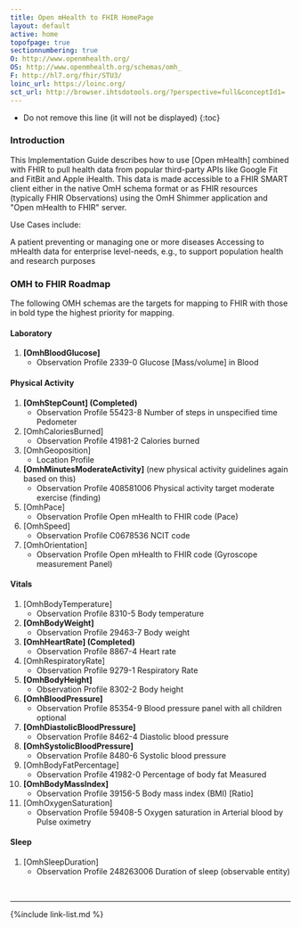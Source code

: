 ```yaml
---
title: Open mHealth to FHIR HomePage
layout: default
active: home
topofpage: true
sectionnumbering: true
O: http://www.openmhealth.org/
OS: http://www.openmhealth.org/schemas/omh_
F: http://hl7.org/fhir/STU3/
loinc_url: https://loinc.org/
sct_url: http://browser.ihtsdotools.org/?perspective=full&conceptId1=
---
```


<!-- TOC  the css styling for this is \pages\assets\css\project.css under 'markdown-toc'-->

* Do not remove this line (it will not be displayed)
{:toc}


### Introduction

This Implementation Guide describes how to use [Open mHealth] combined with FHIR to pull health data from popular third-party APIs like Google Fit and FitBit and Apple iHealth.  This data is made accessible to a FHIR SMART client either in the native OmH schema format or as FHIR resources (typically FHIR Observations) using the OmH Shimmer application and "Open mHealth to FHIR" server.

Use Cases include:

A patient preventing or managing one or more diseases
Accessing to mHealth data for enterprise level-needs, e.g., to support population health and research purposes

### OMH to FHIR Roadmap

The following OMH schemas are the targets for mapping to FHIR with those in bold type the highest priority for mapping. 

#### Laboratory
1. **[OmhBloodGlucose]**
    - Observation Profile 2339-0 Glucose [Mass/volume] in Blood

#### Physical Activity
1. **[OmhStepCount] (Completed)**
    - Observation Profile 55423-8 Number of steps in unspecified time Pedometer
1. [OmhCaloriesBurned]
   -  Observation Profile 41981-2 Calories burned
1. [OmhGeoposition]
   -  Location Profile  
1. **[OmhMinutesModerateActivity]** (new physical activity guidelines again based on this)
   -  Observation Profile 408581006 Physical activity target moderate exercise (finding)
1. [OmhPace]
   -  Observation Profile Open mHealth to FHIR code (Pace)
1. [OmhSpeed]
   -  Observation Profile C0678536 NCIT code
1. [OmhOrientation]
   -  Observation Profile Open mHealth to FHIR code (Gyroscope measurement Panel)

#### Vitals
1. [OmhBodyTemperature]
   -  Observation Profile 8310-5 Body temperature
1. **[OmhBodyWeight]**
   -  Observation Profile 29463-7 Body weight
1. **[OmhHeartRate] (Completed)**
   -  Observation Profile 8867-4 Heart rate
1. [OmhRespiratoryRate]
   -  Observation Profile 9279-1 Respiratory Rate
1. **[OmhBodyHeight]**
   -  Observation Profile 8302-2 Body height
1. **[OmhBloodPressure]**
   -  Observation Profile 85354-9 Blood pressure panel with all children optional
1. **[OmhDiastolicBloodPressure]**
   -  Observation Profile 8462-4 Diastolic blood pressure
1. **[OmhSystolicBloodPressure]**
   -  Observation Profile 8480-6 Systolic blood pressure
1. [OmhBodyFatPercentage]
   -  Observation Profile 41982-0 Percentage of body fat Measured 
1. **[OmhBodyMassIndex]**
   -  Observation Profile 39156-5 Body mass index (BMI) [Ratio]
1. [OmhOxygenSaturation]
   -  Observation Profile 59408-5 Oxygen saturation in Arterial blood by Pulse oximetry

#### Sleep
1. [OmhSleepDuration]
   -  Observation Profile 248263006 Duration of sleep (observable entity)
<!-- end TOC -->

<br />


---

{%include link-list.md %}
